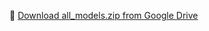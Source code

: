 🔗 [Download all_models.zip from Google Drive](https://drive.google.com/file/d/13wnOEegS6G8DkUwMAp1PpkYvjU9Mc-XS/view?usp=drive_link)
